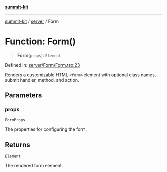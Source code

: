 [**summit-kit**](../../README.md)

***

[summit-kit](../../modules.md) / [server](../README.md) / Form

# Function: Form()

> **Form**(`props`): `Element`

Defined in: [server/Form/Form.tsx:23](https://github.com/andrewgremlich/summit-kit/blob/638739b445cfe5033b1c29bd6c92589d092d312a/src/react/server/Form/Form.tsx#L23)

Renders a customizable HTML `<form>` element with optional class names, submit handler, method, and action.

## Parameters

### props

`FormProps`

The properties for configuring the form.

## Returns

`Element`

The rendered form element.
